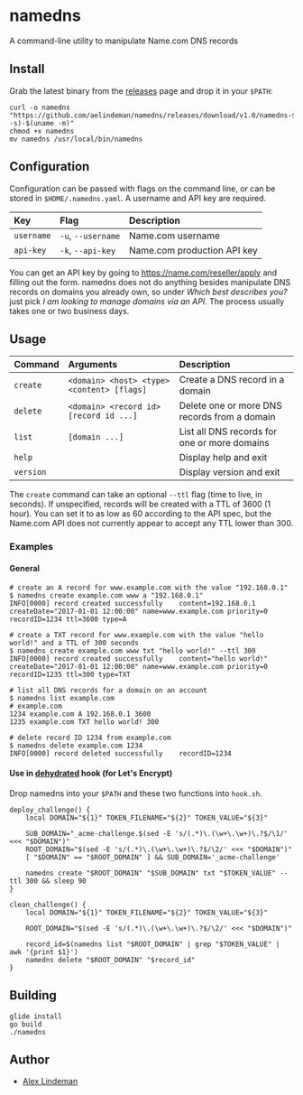 # namedns

A command-line utility to manipulate Name.com DNS records

## Install

Grab the latest binary from the [releases](https://github.com/aelindeman/namedns/releases) page and drop it in your `$PATH`:

    curl -o namedns "https://github.com/aelindeman/namedns/releases/download/v1.0/namedns-$(uname -s)-$(uname -m)"
    chmod +x namedns
    mv namedns /usr/local/bin/namedns

## Configuration

Configuration can be passed with flags on the command line, or can be stored in `$HOME/.namedns.yaml`. A username and API key are required.

| Key        | Flag               | Description                 |
|:-----------|:-------------------|:----------------------------|
| `username` | `-u`, `--username` | Name.com username           |
| `api-key`  | `-k`, `--api-key`  | Name.com production API key |

You can get an API key by going to <https://name.com/reseller/apply> and filling out the form. namedns does not do anything besides manipulate DNS records on domains you already own, so under *Which best describes you?* just pick *I am looking to manage domains via an API*. The process usually takes one or two business days.

## Usage

| Command   | Arguments                                  | Description                                  |
|:----------|:-------------------------------------------|:---------------------------------------------|
| `create`  | `<domain> <host> <type> <content> [flags]` | Create a DNS record in a domain              |
| `delete`  | `<domain> <record id> [record id ...]`     | Delete one or more DNS records from a domain |
| `list`    | `[domain ...]`                             | List all DNS records for one or more domains |
| `help`    |                                            | Display help and exit                        |
| `version` |                                            | Display version and exit                     |

The `create` command can take an optional `--ttl` flag (time to live, in seconds). If unspecified, records will be created with a TTL of 3600 (1 hour). You can set it to as low as 60 according to the API spec, but the Name.com API does not currently appear to accept any TTL lower than 300.

### Examples

#### General

    # create an A record for www.example.com with the value "192.168.0.1"
    $ namedns create example.com www a "192.168.0.1"
    INFO[0000] record created successfully    content=192.168.0.1 createDate="2017-01-01 12:00:00" name=www.example.com priority=0 recordID=1234 ttl=3600 type=A

    # create a TXT record for www.example.com with the value "hello world!" and a TTL of 300 seconds
    $ namedns create example.com www txt "hello world!" --ttl 300
    INFO[0000] record created successfully    content="hello world!" createDate="2017-01-01 12:00:00" name=www.example.com priority=0 recordID=1235 ttl=300 type=TXT

    # list all DNS records for a domain on an account
    $ namedns list example.com
    # example.com
    1234 example.com A 192.168.0.1 3600
    1235 example.com TXT hello world! 300

    # delete record ID 1234 from example.com
    $ namedns delete example.com 1234
    INFO[0000] record deleted successfully    recordID=1234

#### Use in [dehydrated] hook (for Let's Encrypt)

Drop namedns into your `$PATH` and these two functions into `hook.sh`.

    deploy_challenge() {
        local DOMAIN="${1}" TOKEN_FILENAME="${2}" TOKEN_VALUE="${3}"

        SUB_DOMAIN="_acme-challenge.$(sed -E 's/(.*)\.(\w+\.\w+)\.?$/\1/' <<< "$DOMAIN")"
        ROOT_DOMAIN="$(sed -E 's/(.*)\.(\w+\.\w+)\.?$/\2/' <<< "$DOMAIN")"
        [ "$DOMAIN" == "$ROOT_DOMAIN" ] && SUB_DOMAIN='_acme-challenge'

        namedns create "$ROOT_DOMAIN" "$SUB_DOMAIN" txt "$TOKEN_VALUE" --ttl 300 && sleep 90
    }

    clean_challenge() {
        local DOMAIN="${1}" TOKEN_FILENAME="${2}" TOKEN_VALUE="${3}"

        ROOT_DOMAIN="$(sed -E 's/(.*)\.(\w+\.\w+)\.?$/\2/' <<< "$DOMAIN")"

        record_id=$(namedns list "$ROOT_DOMAIN" | grep "$TOKEN_VALUE" | awk '{print $1}')
        namedns delete "$ROOT_DOMAIN" "$record_id"
    }

## Building

    glide install
    go build
    ./namedns

## Author

  - [Alex Lindeman][aelindeman]

[aelindeman]: https://github.com/aelindeman
[dehydrated]: https://github.com/lukas2511/dehydrated
